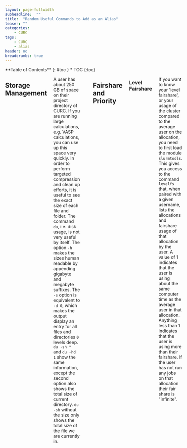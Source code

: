 ```yaml
---
layout: page-fullwidth
subheadline:  ""
title:  "Random Useful Commands to Add as an Alias"
teaser: ""
categories:
    - CURC
tags:
    - CURC
    - alias
header: no
breadcrumbs: true
---
```

<div class="row">
<div class="medium-4 medium-push-8 columns" markdown="1">
<div class="panel radius" markdown="1">
**Table of Contents**
{: #toc }
*  TOC
{:toc}
</div>
</div><!-- /.medium-4.columns -->

<div class="medium-8 medium-pull-4 columns" markdown="1">

## Storage Management

A user has about 250 GB of space on their project directory of CURC. If you are running large calculations, e.g. VASP calculations, you can use up this space very quickly. In order to perform targeted compression and clean up efforts, it is useful to see the exact size of each file and folder. The command `du`, i.e. disk usage, is not very useful by itself. The option `-h` makes the sizes human readable by appending gigabyte and megabyte suffixes. The `-s` option is equivalent to `-d 0`, which makes the output display an entry for all files and directories `0` levels deep. `du -sh *` and `du -hd 1` show the same information, except the second option also shows the total size of current directory. `du -sh` without the size only shows the total size of the file we are currently in.

```bash
alias dush = "du -sh *"
```

## Fairshare and Priority


### Level Fairshare
If you want to know your 'level fairshare', or your usage of the cluster compared to the average user on the allocation, you need to first load the module `slurmtools`. This gives you access to the command `levelfs` that, when paired with a given username, lists the allocations and fairshare usage of that allocation by the user. A value of 1 indicates that the user is using about the same computer time as the average user in that allocation. Anything less than 1 indicates that the user is using more than their fairshare. If the user has not run any jobs on that allocation their fair share is "infinite".

```bash
alias fs = "module load slurmtools; levelfs $USER"
```